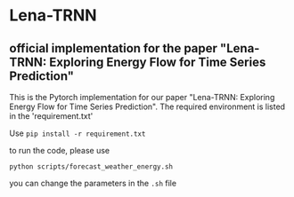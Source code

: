 # Lena-TRNN
## official implementation for the paper "Lena-TRNN: Exploring Energy Flow for Time Series Prediction"

This is the Pytorch implementation for our paper "Lena-TRNN: Exploring Energy Flow for Time Series Prediction".
The required environment is listed in the 'requirement.txt'

Use `pip install -r requirement.txt`

to run the code, please use

`python scripts/forecast_weather_energy.sh`

you can change the parameters in the `.sh` file
